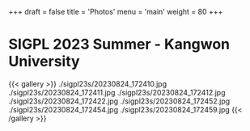 +++
draft = false
title = 'Photos'
menu = 'main'
weight = 80
+++

# SIGPL 2023 Summer - Kangwon University
{{< gallery >}}
./sigpl23s/20230824_172410.jpg
./sigpl23s/20230824_172411.jpg
./sigpl23s/20230824_172412.jpg
./sigpl23s/20230824_172422.jpg
./sigpl23s/20230824_172452.jpg
./sigpl23s/20230824_172454.jpg
./sigpl23s/20230824_172459.jpg
{{< /gallery >}}
